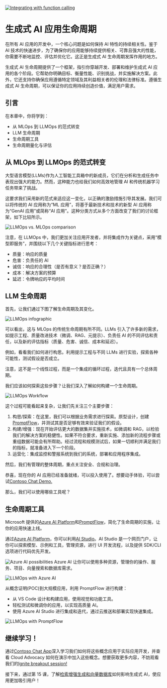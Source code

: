 [![Integrating with function calling](../../images/14-lesson-banner.png?WT.mc_id=academic-105485-koreyst)](https://aka.ms/gen-ai-lesson14-gh?WT.mc_id=academic-105485-koreyst)

# 生成式 AI 应用生命周期

在所有 AI 应用的开发中，一个核心问题是如何保持 AI 特性的持续相关性。鉴于 AI 技术的快速进步，为了确保你的应用能够持续提供相关、可靠且强大的性能，你需要不断地监控、评估并优化它。这正是生成式 AI 生命周期发挥作用的地方。

生成式 AI 生命周期提供了一个框架，指引你穿越开发、部署和维护生成式 AI 应用的各个阶段。它帮助你明确目标、衡量性能、识别挑战，并实施解决方案。此外，它还支持你确保应用遵循特定领域及其利益相关者的伦理和法律标准。遵循生成式 AI 生命周期，可以保证你的应用持续创造价值，满足用户需求。

## 引言

在本章中，你将学到：

- 从 MLOps 到 LLMOps 的范式转变
- LLM 生命周期
- 生命周期工具
- 生命周期量化与评估

## 从 MLOps 到 LLMOps 的范式转变

大型语言模型(LLMs)作为人工智能工具箱中的新成员，它们在分析和生成任务中表现出强大的能力。然而，这种能力也给我们如何高效地管理 AI 和传统机器学习任务带来了挑战。

这要求我们采用新的范式来适应这一变化，以正确的激励措施引导其发展。我们可以将传统的 AI 应用称为“ML 应用”，将基于最新技术和技术的新型 AI 应用称为“GenAI 应用”或简称“AI 应用”。这种分类方式从多个方面改变了我们的讨论框架，如下比较所示。

![LLMOps vs. MLOps comparison](../../images/01-llmops-shift.png?WT.mc_id=academic-105485-koreys)

注意，在 LLMOps 中，我们更加关注应用开发者，并将集成作为关键点，采用“模型即服务”，并围绕以下几个关键指标进行思考：

- 质量：响应的质量
- 危害：负责任的 AI
- 诚信：响应的合理性（是否有意义？是否正确？）
- 成本：解决方案的预算
- 延迟：令牌响应的平均时间

## LLM 生命周期

首先，让我们通过下图了解生命周期及其变化。

![LLMOps infographic](../../images/02-llmops.png?WT.mc_id=academic-105485-koreys)

可以看出，这与 MLOps 的传统生命周期有所不同。LLMs 引入了许多新的需求，如提示工程、质量改进技术（微调、RAG、元提示）、负责任 AI 的不同评估和责任，以及新的评估指标（质量、危害、诚信、成本和延迟）。

例如，看看我们如何进行构思。利用提示工程与不同 LLMs 进行实验，探索各种可能性，测试假设是否成立。

注意，这不是一个线性过程，而是一个集成的循环过程，迭代且具有一个总体周期。

我们应该如何探索这些步骤？让我们深入了解如何构建一个生命周期。

![LLMOps Workflow](../../images/03-llm-stage-flows.png?WT.mc_id=academic-105485-koreys)

这个过程可能看起来复杂，让我们先关注三个主要步骤：

1. 构思/探索：在这里，我们可以根据业务需求进行探索。原型设计，创建[PromptFlow](https://microsoft.github.io/promptflow/index.html?WT.mc_id=academic-105485-koreyst)，并测试其是否足够有效来验证我们的假设。
2. 构建/增强：现在开始评估更大的数据集并实施技术，如微调和 RAG，以检验我们的解决方案的稳健性。如果不符合要求，重新实施、添加新的流程步骤或重组数据可能会有所帮助。经过流程和规模测试后，如果一切顺利并满足我们的指标，就准备进入下一个阶段。
3. 运营化：集成监控和警报系统到我们的系统，部署和应用程序集成。

然后，我们有管理的整体周期，重点关注安全、合规和治理。

恭喜，现在你的 AI 应用已经准备就绪，可以投入使用了。想要动手体验，可以尝试[Contoso Chat Demo.](https://nitya.github.io/contoso-chat/?WT.mc_id=academic-105485-koreys)

那么，我们可以使用哪些工具呢？

## 生命周期工具

Microsoft 提供的[Azure AI Platform](https://azure.microsoft.com/solutions/ai/?WT.mc_id=academic-105485-koreys)和[PromptFlow](https://microsoft.github.io/promptflow/index.html?WT.mc_id=academic-105485-koreyst)，简化了生命周期的实施，让你的应用快速上线。

通过[Azure AI Platform](https://azure.microsoft.com/solutions/ai/?WT.mc_id=academic-105485-koreys)，你可以利用[AI Studio](https://ai.azure.com/?WT.mc_id=academic-105485-koreys)。AI Studio 是一个网页门户，让你可以探索模型、示例和工具，管理资源，进行 UI 开发流程，以及提供 SDK/CLI 选项进行代码优先开发。

![Azure AI possibilities](../../images/04-azure-ai-platform.png?WT.mc_id=academic-105485-koreys)
Azure AI 让你可以使用多种资源，管理你的操作、服务、项目、向量搜索和数据库需求。

![LLMOps with Azure AI](../../images/05-llm-azure-ai-prompt.png?WT.mc_id=academic-105485-koreys)

从概念证明(POC)到大规模应用，利用 PromptFlow 进行构建：

- 从 VS Code 设计和构建应用，使用视觉和功能工具。
- 轻松测试和微调你的应用，以实现高质量 AI。
- 使用 Azure AI Studio 进行集成和迭代，通过云推送和部署实现快速集成。

![LLMOps with PromptFlow](../../images/06-llm-promptflow.png?WT.mc_id=academic-105485-koreys)

## 继续学习！

通过[Contoso Chat App](https://nitya.github.io/contoso-chat/?WT.mc_id=academic-105485-koreyst)深入学习我们如何将这些概念应用于实际应用开发，并查看 Cloud Advocacy 如何在演示中加入这些概念。想要获取更多内容，不妨观看我们的[Ignite breakout session!](https://www.youtube.com/watch?v=DdOylyrTOWg)

接下来，通过第 15 课，了解[检索增强生成和向量数据库](../../../15-rag-and-vector-databases/README.md?WT.mc_id=academic-105485-koreyst)如何影响生成式 AI，使应用更加吸引用户！
